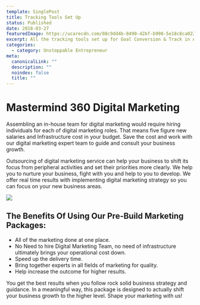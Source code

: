 ```yaml
---
template: SinglePost
title: Tracking Tools Set Up
status: Published
date: 2018-03-27
featuredImage: https://ucarecdn.com/08c9dd4b-8490-42bf-b990-5e18c8ca0225/
excerpt: All the tracking tools set up for Goal Conversion & Track in Analytics.
categories:
  - category: Unstoppable Entrepreneur
meta:
  canonicalLink: ""
  description: ""
  noindex: false
  title: ""
---
```

# Mastermind 360 Digital Marketing

Assembling an in-house team for digital marketing would require hiring individuals for each of digital marketing roles. That means five figure new salaries and Infrastructure cost in your budget. Save the cost and work with our digital marketing expert team to guide and consult your business growth.

Outsourcing of digital marketing service can help your business to shift its focus from peripheral activities and set their priorities more clearly. We help you to nurture your business, fight with you and help to you to develop. We offer real time results with implementing digital marketing strategy so you can focus on your new business areas.

![](https://ucarecdn.com/6fc5f2ba-985a-4ab6-89ee-e2e4b7efd1a9/)

## The Benefits Of Using Our Pre-Build Marketing Packages:

* All of the marketing done at one place.
* No Need to hire Digital Marketing Team, no need of infrastructure ultimately brings your operational cost down.
* Speed up the delivery time.
* Bring together experts in all fields of marketing for quality.
* Help increase the outcome for higher results.

You get the best results when you follow rock solid business strategy and guidance. In a meaningful way, this package is designed to actually shift your business growth to the higher level. Shape your marketing with us!